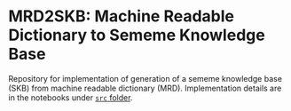 # MRD2SKB: Machine Readable Dictionary to Sememe Knowledge Base

Repository for implementation of generation of a sememe knowledge base (SKB) from machine readable dictionary (MRD). Implementation details are in the notebooks under [`src` folder](./src/).
